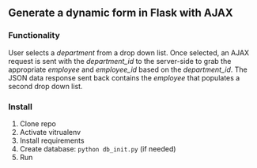 ## Generate a dynamic form in Flask with AJAX

### Functionality

User selects a *department* from a drop down list. Once selected, an AJAX request is sent with the *department_id* to the server-side to grab the appropriate *employee* and *employee_id* based on the *department_id*. The JSON data response sent back contains the *employee* that populates a second drop down list.

### Install

1. Clone repo
1. Activate vitrualenv
1. Install requirements
1. Create database: `python db_init.py` (if needed)
1. Run